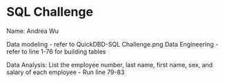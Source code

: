 # SQL Challenge
Name: Andrea Wu

Data modeling - refer to QuickDBD-SQL Challenge.png
Data Engineering - refer to line 1-76 for building tables

Data Analysis:
List the employee number, last name, first name, sex, and salary of each employee - Run line 79-83


